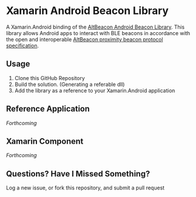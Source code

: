 Xamarin Android Beacon Library
==============================

A Xamarin.Android binding of the [AltBeacon Android Beacon Library](https://github.com/AltBeacon/android-beacon-library). This library allows Android apps to interact with BLE beacons in accordance with the open and interoperable [AltBeacon proximity beacon protocol specification](https://github.com/AltBeacon/spec).

## Usage

1. Clone this GitHub Repository
2. Build the solution. (Generating a referable dll)
4. Add the library as a reference to your Xamarin.Android application 

## Reference Application
*Forthcoming*


## Xamarin Component
*Forthcoming*


## Questions?  Have I Missed Something?

Log a new issue, or fork this repository, and submit a pull request